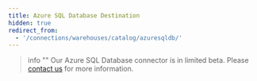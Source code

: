 ```yaml
---
title: Azure SQL Database Destination
hidden: true
redirect_from:
  - '/connections/warehouses/catalog/azuresqldb/'
---
```


> info ""
> Our Azure SQL Database connector is in limited beta. Please [contact us](https://segment.com/help/contact/) for more information.


<!--
/removed this from _data/catalog/warehouses.yml

- display_name: Azure SQL Database
  slug: azuresqldb
  name: catalog/warehouses/azuresqldb
  description: ''
  url: connections/storage/catalog/azuresqldb
  status: PUBLIC_BETA
  logo:
    url: 'https://msftplayground.com/wp-content/uploads/2017/04/logoAzureSql.png'
  mark:
    url: ''
  categories:
    - Warehouses
 -->
